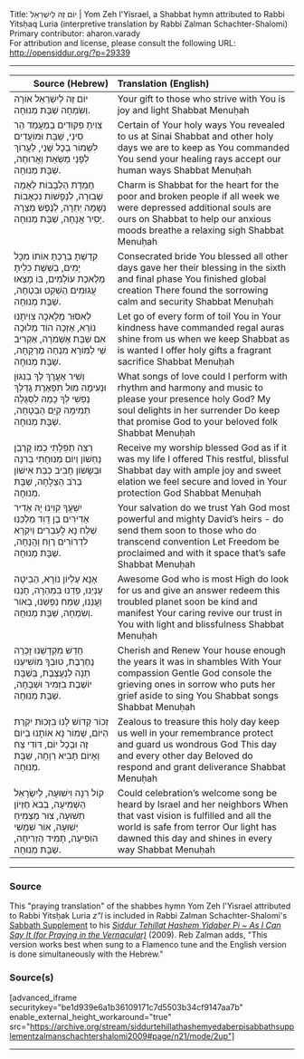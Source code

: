 <html>
<head></head>
<body>
Title: יוֹם זֶה לְיִשְׁרַאֵל | Yom Zeh l'Yisrael, a Shabbat hymn attributed to Rabbi Yitsḥaq Luria (interpretive translation by Rabbi Zalman Schachter-Shalomi)<br />
Primary contributor: aharon.varady<br />
For attribution and license, please consult the following URL: <a href="http://opensiddur.org/?p=29339">http://opensiddur.org/?p=29339</a>
<p />
<hr />

<table style="margin-left: auto;margin-right: auto;" class="draggable">
<thead><tr><th id="x" style="text-align: right;">Source (Hebrew)</th><th style="text-align: left;">Translation (English)</th></tr></thead>
<tbody>
<tr><td style="vertical-align:top;">
<div class="liturgy"><span lang="he">
<span class="acrostic">י</span>וֹם זֶה 
לְיִשְׁרַאֵל 
אוֹרָה וְשִׂמְחָה 
שַׁבָּת מְנוּחָה.
</span></div></td>
 
<td style="vertical-align:top;">
<div class="english">
Your gift
to those who strive with You
is joy and light
Shabbat Menuḥah
</div></td></tr>


<tr><td style="vertical-align:top;">
<div class="liturgy"><span lang="he">
<span class="acrostic">צִ</span>וִיתָ פִקּוּדִים 
בְמַעֲמַד הַר סִינַי,
שַׁבָּת וּמוֹעֲדִים 
לִשְׁמוֹר בְכָל שָׁנַי,
לַעֲרוֹךְ לְפָנַי 
מַשְׂאֵת וַאֲרוּחָה, 
שַׁבָּת מְנוּחָה.
</span></div></td>
 
<td style="vertical-align:top;">
<div class="english">
Certain of Your holy ways
You revealed to us at Sinai
Shabbat and other holy days
we are to keep as You commanded
You send your healing rays
accept our human ways
Shabbat Menuḥah
</div></td></tr>


<tr><td style="vertical-align:top;">
<div class="liturgy"><span lang="he">
<span class="acrostic">חֶ</span>מְדַת הַלְבָבוֹת 
לְאֻמָה שְׁבוּרָה,
לִנְפָשׁוֹת נִכְאָבוֹת 
נְשָׁמָה יְתֵרָה,
לְנֶפֶשׁ מְצֵרָה 
יָסִיר אֲנָחָה, 
שַׁבָּת מְנוּחָה.
</span></div></td>
 
<td style="vertical-align:top;">
<div class="english">
Charm is Shabbat for the heart
for the poor and broken people
if all week we were depressed
additional souls are ours on Shabbat
to help our anxious moods 
breathe a relaxing sigh
Shabbat Menuḥah
</div></td></tr>


<tr><td style="vertical-align:top;">
<div class="liturgy"><span lang="he">
<span class="acrostic">קִ</span>דַשְׁתָ בֵרַכְתָ 
אוֹתוֹ מִכָל יָמִים,
בְשֵׁשֶׁת כִלִיתָ 
מְלֶאכֶת עוֹלָמִים,
בּוֹ מָצְאוּ עֲגוּמִים 
הַשְׁקֵט וּבִטְחָה, 
שַׁבָּת מְנוּחָה.
</span></div></td>
 
<td style="vertical-align:top;">
<div class="english">
Consecrated bride You blessed
all other days gave her their blessing
in the sixth and final phase
You finished global creation
There found the sorrowing 
calm and security
Shabbat Menuḥah
</div></td></tr>


<tr><td style="vertical-align:top;">
<div class="liturgy"><span lang="he">
<span class="acrostic">לְ</span>אִסּוּר מְלָאכָה 
צִוִיתָנוּ נוֹרָא,
אֶזְכֶה הוֹד מְלוּכָה 
אִם שַׁבָּת אֶשְׁמֹרָה,
אַקְרִיב שַׁי לַמּוֹרָא 
מִנְחָה מֶרְקָחָה, 
שַׁבָּת מְנוּחָה.
</span></div></td>
 
<td style="vertical-align:top;">
<div class="english">
Let go of every form of toil
You in Your kindness have commanded
regal auras shine from us
when we keep Shabbat as is wanted
I offer holy gifts
a fragrant sacrifice
Shabbat Menuḥah
</div></td></tr>


<tr><td style="vertical-align:top;">
<div class="liturgy"><span lang="he">
<span class="acrostic">וְ</span>שִׁיר אֶעֱרָךְ לְךָ 
בְנִגּוּן וּנְעִימָה
מוּל תִפְאֶרֶת 
גָדְלְךָ נַפְשִׁי לְךָ
כָמַהּ לִסְגֻלָה תְמִימָה 
קַיֵם הַבְטָחָה, 
שַׁבָּת מְנוּחָה.
</span></div></td>
 
<td style="vertical-align:top;">
<div class="english">
What songs of love could I perform
with rhythm and harmony and music
to please your presence holy God?
My soul delights in her surrender
Do keep that promise God
to your beloved folk
Shabbat Menuḥah
</div></td></tr>


<tr><td style="vertical-align:top;">
<div class="liturgy"><span lang="he">
<span class="acrostic">רְ</span>צֵה תְפִלָתִי 
כְמוֹ קָרְבַן נַחְשׁוֹן
וְיוֹם מְנוּחָתִי 
בְרִנָה וּבְשָׂשׂוֹן
חָבִיב כְבַת אִישׁוֹן 
בְרֹב הַצְלָחָה, 
שַׁבָּת מְנוּחָה.
</span></div></td>
 
<td style="vertical-align:top;">
<div class="english">
Receive my worship blessed God
as if it was my life I offered
This restful, blissful Shabbat day
with ample joy and sweet elation
we feel secure and loved
in Your protection God
Shabbat Menuḥah
</div></td></tr>


<tr><td style="vertical-align:top;">
<div class="liturgy"><span lang="he">
<span class="acrostic">יִ</span>שְׁעֲךָ קִוִינוּ 
יָהּ אַדִיר אַדִירִים
בֶן דָוִד מַלְכֵנוּ 
שְׁלַח נָא לָעִבְרִים
וְיִקְרָא לִדְרוֹרִים 
רֶוַח וַהֲנָחָה, 
שַׁבָּת מְנוּחָה.
</span></div></td>
 
<td style="vertical-align:top;">
<div class="english">
Your salvation do we trust
Yah God most powerful and mighty
David’s heirs - do send them soon
to those who do transcend convention
Let Freedom be proclaimed
and with it space that’s safe
Shabbat Menuḥah
</div></td></tr>


<tr><td style="vertical-align:top;">
<div class="liturgy"><span lang="he">
<span class="acrostic">אָ</span>נָא עֶלְיוֹן נוֹרָא, 
הַבִיטָה עָנְיֵנוּ,
פְדֵנוּ בִמְהֵרָה, 
חָנֵנוּ וַעֲנֵנוּ,
שַׂמַח נַפְשֵׁנוּ, 
בְאוֹר וְשִׂמְחָה, 
שַׁבָּת מְנוּחָה.
</span></div></td>
 
<td style="vertical-align:top;">
<div class="english">
Awesome God who is most High 
do look for us and give an answer
redeem this troubled planet soon
be kind and manifest Your caring
revive our trust in You 
with light and blissfulness
Shabbat Menuḥah
</div></td></tr>


<tr><td style="vertical-align:top;">
<div class="liturgy"><span lang="he">
<span class="acrostic">חַ</span>דֵשׁ מִקְדָשֵׁנוּ 
זָכְרָה נֶחֶרֶבֶת,
טוּבְךָ מוֹשִׁיעֵנוּ 
תְנָה לַנֶעֱצֶבֶת,
בְּשַׁבָּת יוֹשֶׁבֶת 
בִזְמִיר וּשְׁבָחָה, 
שַׁבָּת מְנוּחָה.
</span></div></td>
 
<td style="vertical-align:top;">
<div class="english">
Cherish and Renew Your house
enough the years it was in shambles
With Your compassion Gentle God
console the grieving ones in sorrow
who puts her grief aside
to sing You Shabbat songs
Shabbat Menuḥah
</div></td></tr>


<tr><td style="vertical-align:top;">
<div class="liturgy"><span lang="he">
<span class="acrostic">זְ</span>כוֹר קָדוֹשׁ לָנוּ 
בִזְכוּת יִקְרַת הַיּוֹם,
שְׁמוֹר נָא אוֹתָנוּ בְיוֹם זֶה 
וּבְכָל יוֹם,
דּוֹדִי צַח 
וְאָיוֹם תָבִיא רְוָחָה, 
שַׁבָּת מְנוּחָה.
</span></div></td>
 
<td style="vertical-align:top;">
<div class="english">
Zealous to treasure this holy day
keep us well in your remembrance
protect and guard us 
wondrous God
This day and every other day
Beloved do respond
and grant deliverance
Shabbat Menuḥah
</div></td></tr>


<tr><td style="vertical-align:top;">
<div class="liturgy"><span lang="he">
<span class="acrostic">ק</span>וֹל רִנָה וִישׁוּעָה, 
לְיִשְׂרָאֵל הַשְׁמִיעָה,
בְבאֹ חֶזְיוֹן תְשׁוּעָה, 
צוּר מַצְמִיחַ יְשׁוּעָה,
אוֹר שִׁמְשִׁי הוֹפִיעָה, 
תָמִיד הַזְרִיחָה, 
שַׁבָּת מְנוּחָה.
</span></div></td>
 
<td style="vertical-align:top;">
<div class="english">
Could celebration’s welcome song 
be heard by Israel and her neighbors
When that vast vision is fulfilled
and all the world is safe from terror
Our light has dawned this day
and shines in every way
Shabbat Menuḥah
</div></td></tr>
</tbody></table>

<hr />

<h3>Source</h3>

This "praying translation" of  the shabbes hymn Yom Zeh l'Yisrael attributed to Rabbi Yitsḥak Luria <em>z"l</em> is included in Rabbi Zalman Schachter-Shalomi's <a href="http://opensiddur.org/?p=29177">Sabbath Supplement</a> to his <em><a href="http://opensiddur.org/?p=177">Siddur Tehillat Hashem Yidaber Pi ~ As I Can Say It (for Praying in the Vernacular)</a></em> (2009). Reb Zalman adds, "This version works best when sung to a Flamenco tune and the English version is done simultaneously with the Hebrew."

<h3>Source(s)</h3>

[advanced_iframe securitykey="be1d939e6a1b36109171c7d5503b34cf9147aa7b" enable_external_height_workaround="true" src="https://archive.org/stream/siddurtehillathashemyedaberpisabbathsupplementzalmanschachtershalomi2009#page/n21/mode/2up"]

<hr />

&nbsp;
</body>
</html>